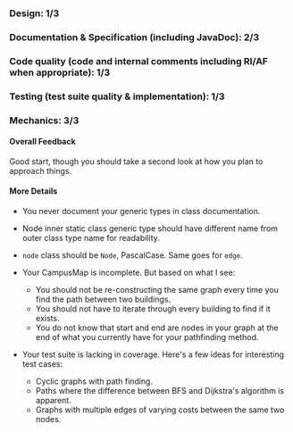 ### Design: 1/3

### Documentation & Specification (including JavaDoc): 2/3

### Code quality (code and internal comments including RI/AF when appropriate): 1/3

### Testing (test suite quality & implementation): 1/3

### Mechanics: 3/3

#### Overall Feedback

Good start, though you should take a second look at how you plan to approach
things.

#### More Details

- You never document your generic types in class documentation.

- Node inner static class generic type should have different name from outer
  class type name for readability.

- `node` class should be `Node`, PascalCase. Same goes for `edge`.

- Your CampusMap is incomplete. But based on what I see:
    - You should not be re-constructing the same graph every time you find the
      path between two buildings. 
    - You should not have to iterate through every building to find if it
      exists.
    - You do not know that start and end are nodes in your graph at the end of
      what you currently have for your pathfinding method.

- Your test suite is lacking in coverage. Here's a few ideas for interesting
  test cases:
    - Cyclic graphs with path finding.
    - Paths where the difference between BFS and Dijkstra's algorithm is
      apparent.
    - Graphs with multiple edges of varying costs between the same two nodes.

